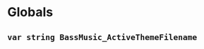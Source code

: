 # Globals

<div id="BassMusic_ActiveThemeFilename"></div>

## `var string BassMusic_ActiveThemeFilename`